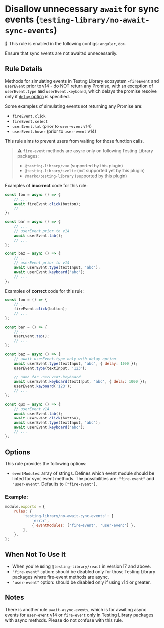 # Disallow unnecessary `await` for sync events (`testing-library/no-await-sync-events`)

💼 This rule is enabled in the following configs: `angular`, `dom`.

<!-- end auto-generated rule header -->

Ensure that sync events are not awaited unnecessarily.

## Rule Details

Methods for simulating events in Testing Library ecosystem -`fireEvent` and `userEvent` prior to v14 -
do NOT return any Promise, with an exception of
`userEvent.type` and `userEvent.keyboard`, which delays the promise resolve only if [`delay`
option](https://github.com/testing-library/user-event#typeelement-text-options) is specified.

Some examples of simulating events not returning any Promise are:

- `fireEvent.click`
- `fireEvent.select`
- `userEvent.tab` (prior to `user-event` v14)
- `userEvent.hover` (prior to `user-event` v14)

This rule aims to prevent users from waiting for those function calls.

> ⚠️ `fire-event` methods are async only on following Testing Library packages:
>
> - `@testing-library/vue` (supported by this plugin)
> - `@testing-library/svelte` (not supported yet by this plugin)
> - `@marko/testing-library` (supported by this plugin)

Examples of **incorrect** code for this rule:

```js
const foo = async () => {
	// ...
	await fireEvent.click(button);
	// ...
};

const bar = async () => {
	// ...
	// userEvent prior to v14
	await userEvent.tab();
	// ...
};

const baz = async () => {
	// ...
	// userEvent prior to v14
	await userEvent.type(textInput, 'abc');
	await userEvent.keyboard('abc');
	// ...
};
```

Examples of **correct** code for this rule:

```js
const foo = () => {
	// ...
	fireEvent.click(button);
	// ...
};

const bar = () => {
	// ...
	userEvent.tab();
	// ...
};

const baz = async () => {
	// await userEvent.type only with delay option
	await userEvent.type(textInput, 'abc', { delay: 1000 });
	userEvent.type(textInput, '123');

	// same for userEvent.keyboard
	await userEvent.keyboard(textInput, 'abc', { delay: 1000 });
	userEvent.keyboard('123');
	// ...
};

const qux = async () => {
	// userEvent v14
	await userEvent.tab();
	await userEvent.click(button);
	await userEvent.type(textInput, 'abc');
	await userEvent.keyboard('abc');
	// ...
};
```

## Options

This rule provides the following options:

- `eventModules`: array of strings. Defines which event module should be linted for sync event methods. The possibilities are: `"fire-event"` and `"user-event"`. Defaults to `["fire-event"]`.

### Example:

```js
module.exports = {
	rules: {
		'testing-library/no-await-sync-events': [
			'error',
			{ eventModules: ['fire-event', 'user-event'] },
		],
	},
};
```

## When Not To Use It

- When you're using `@testing-library/react` in version 17 and above.
- `"fire-event"` option: should be disabled only for those Testing Library packages where fire-event methods are async.
- `"user-event"` option: should be disabled only if using v14 or greater.

## Notes

There is another rule `await-async-events`, which is for awaiting async events for `user-event` v14 or `fire-event` only in Testing Library packages with async methods. Please do not confuse with this rule.
